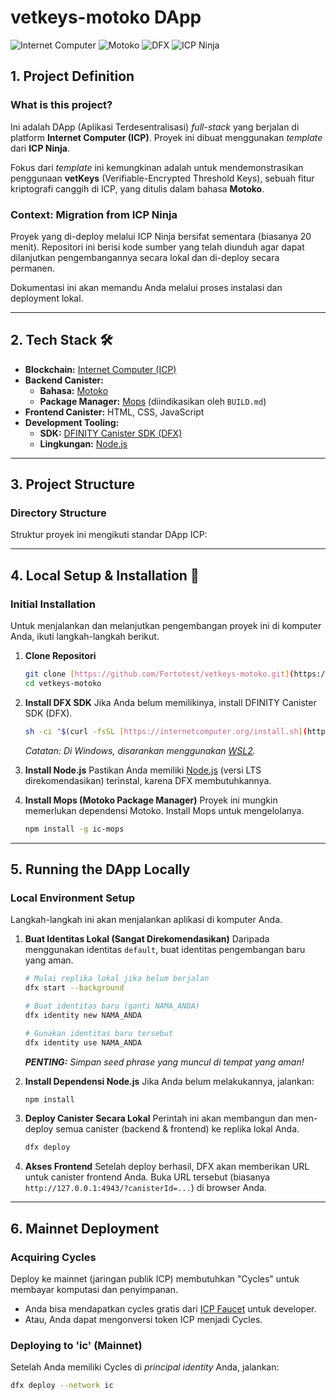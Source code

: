 #  vetkeys-motoko DApp

![Internet Computer](https://img.shields.io/badge/Internet_Computer-ICP-blue?style=for-the-badge&logo=internetcomputer)
![Motoko](https://img.shields.io/badge/Motoko-orange?style=for-the-badge&logo=motoko)
![DFX](https://img.shields.io/badge/DFX-grey?style=for-the-badge)
![ICP Ninja](https://img.shields.io/badge/Made%20with-ICP%20Ninja-green?style=for-the-badge)

## 1. Project Definition

### What is this project?
Ini adalah DApp (Aplikasi Terdesentralisasi) *full-stack* yang berjalan di platform **Internet Computer (ICP)**. Proyek ini dibuat menggunakan *template* dari **ICP Ninja**.

Fokus dari *template* ini kemungkinan adalah untuk mendemonstrasikan penggunaan **vetKeys** (Verifiable-Encrypted Threshold Keys), sebuah fitur kriptografi canggih di ICP, yang ditulis dalam bahasa **Motoko**.

### Context: Migration from ICP Ninja
Proyek yang di-deploy melalui ICP Ninja bersifat sementara (biasanya 20 menit). Repositori ini berisi kode sumber yang telah diunduh agar dapat dilanjutkan pengembangannya secara lokal dan di-deploy secara permanen.

Dokumentasi ini akan memandu Anda melalui proses instalasi dan deployment lokal.

---

## 2. Tech Stack 🛠️

* **Blockchain:** [Internet Computer (ICP)](https://internetcomputer.org/)
* **Backend Canister:**
    * **Bahasa:** [Motoko](https://internetcomputer.org/docs/current/motoko/main/motoko)
    * **Package Manager:** [Mops](https://mops.one/) (diindikasikan oleh `BUILD.md`)
* **Frontend Canister:** HTML, CSS, JavaScript
* **Development Tooling:**
    * **SDK:** [DFINITY Canister SDK (DFX)](https://internetcomputer.org/docs/current/developer-docs/getting-started/install/)
    * **Lingkungan:** [Node.js](https://nodejs.org/en)

---

## 3. Project Structure

### Directory Structure
Struktur proyek ini mengikuti standar DApp ICP:

---

## 4. Local Setup & Installation 🚀

### Initial Installation
Untuk menjalankan dan melanjutkan pengembangan proyek ini di komputer Anda, ikuti langkah-langkah berikut.

1.  **Clone Repositori**
    ```bash
    git clone [https://github.com/Fortotest/vetkeys-motoko.git](https://github.com/Fortotest/vetkeys-motoko.git)
    cd vetkeys-motoko
    ```

2.  **Install DFX SDK**
    Jika Anda belum memilikinya, install DFINITY Canister SDK (DFX).
    ```bash
    sh -ci "$(curl -fsSL [https://internetcomputer.org/install.sh](https://internetcomputer.org/install.sh))"
    ```
    *Catatan: Di Windows, disarankan menggunakan [WSL2](https://learn.microsoft.com/en-us/windows/wsl/install).*

3.  **Install Node.js**
    Pastikan Anda memiliki [Node.js](https://nodejs.org/en) (versi LTS direkomendasikan) terinstal, karena DFX membutuhkannya.

4.  **Install Mops (Motoko Package Manager)**
    Proyek ini mungkin memerlukan dependensi Motoko. Install Mops untuk mengelolanya.
    ```bash
    npm install -g ic-mops
    ```

---

## 5. Running the DApp Locally

### Local Environment Setup
Langkah-langkah ini akan menjalankan aplikasi di komputer Anda.

1.  **Buat Identitas Lokal (Sangat Direkomendasikan)**
    Daripada menggunakan identitas `default`, buat identitas pengembangan baru yang aman.
    ```bash
    # Mulai replika lokal jika belum berjalan
    dfx start --background
    
    # Buat identitas baru (ganti NAMA_ANDA)
    dfx identity new NAMA_ANDA
    
    # Gunakan identitas baru tersebut
    dfx identity use NAMA_ANDA
    ```
    ***PENTING:*** *Simpan *seed phrase* yang muncul di tempat yang aman!*

2.  **Install Dependensi Node.js**
    Jika Anda belum melakukannya, jalankan:
    ```bash
    npm install
    ```

3.  **Deploy Canister Secara Lokal**
    Perintah ini akan membangun dan men-deploy semua canister (backend & frontend) ke replika lokal Anda.
    ```bash
    dfx deploy
    ```

4.  **Akses Frontend**
    Setelah deploy berhasil, DFX akan memberikan URL untuk canister frontend Anda. Buka URL tersebut (biasanya `http://127.0.0.1:4943/?canisterId=...`) di browser Anda.

---

## 6. Mainnet Deployment

### Acquiring Cycles
Deploy ke mainnet (jaringan publik ICP) membutuhkan "Cycles" untuk membayar komputasi dan penyimpanan.
* Anda bisa mendapatkan cycles gratis dari [ICP Faucet](https://faucet.dfinity.org/) untuk developer.
* Atau, Anda dapat mengonversi token ICP menjadi Cycles.

### Deploying to 'ic' (Mainnet)
Setelah Anda memiliki Cycles di *principal identity* Anda, jalankan:
```bash
dfx deploy --network ic
